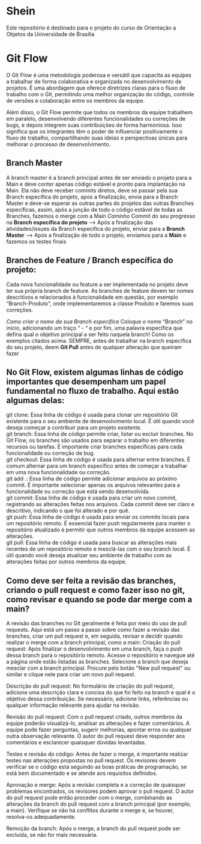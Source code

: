 # Shein
Este repositório é destinado para o projeto do curso de Orientação a Objetos da Universidade de Brasília


# Git Flow 

O Git Flow é uma metodologia poderosa e versátil que capacita as equipes a trabalhar de forma colaborativa e organizada no desenvolvimento de projetos. É uma abordagem que oferece diretrizes claras para o fluxo de trabalho com o Git, permitindo uma melhor organização do código, controle de versões e colaboração entre os membros da equipe. <br>

Além disso, o Git Flow permite que todos os membros da equipe trabalhem em paralelo, desenvolvendo diferentes funcionalidades ou correções de bugs, e depois integrem suas contribuições de forma harmoniosa. Isso significa que os integrantes têm o poder de influenciar positivamente o fluxo de trabalho, compartilhando suas ideias e perspectivas únicas para melhorar o processo de desenvolvimento. <br>

## Branch Master
A branch master é a branch principal antes de ser enviado o projeto para a Main e deve conter apenas código estável e pronto para implantação na Main. Ela não deve receber commits diretos, deve se passar pela sua Branch específica do projeto, apos a finalização, envia para a Branch Master e deve-se esperar as outras partes do projetos das outras Branches específicas, assim, após a junção de todo o código estável de todas as Branches, fazemos o merge com a Main
 *Caminho*
Commit do seu progresso na **Branch específica do projeto** --> Após a finalização das atividades/issues da Branch específica do projeto, enviar para a **Branch Master** --> Após a finalização de todo o projeto, enviamos para a **Main** e fazemos os testes finais

## Branches de Feature / Branch específica do projeto: 
Cada nova funcionalidade ou feature a ser implementada no projeto deve ter sua própria branch de feature. As branches de feature devem ter nomes descritivos e relacionados à funcionalidade em questão, por exemplo “Branch-Produto", onde implementaremos a classe Produto e faremos suas correções.

 *Como criar o nome da sua Branch específica*
Coloque o nome “Branch” no início, adicionando um traço “ - “ e por fim, uma palavra específica que defina qual o objetivo principal a ser feito naquela branch! Como os exemplos citados acima.
SEMPRE, antes de trabalhar na branch específica do seu projeto, deem **Git Pull** antes de qualquer alteração que queiram fazer

## No Git Flow, existem algumas linhas de código importantes que desempenham um papel fundamental no fluxo de trabalho. Aqui estão algumas delas:
git clone: Essa linha de código é usada para clonar um repositório Git existente para o seu ambiente de desenvolvimento local. É útil quando você deseja começar a contribuir para um projeto existente. <br>
git branch: Essa linha de código permite criar, listar ou excluir branches. No Git Flow, os branches são usados para separar o trabalho em diferentes recursos ou tarefas. É importante criar branches específicas para cada funcionalidade ou correção de bug. <br>
git checkout: Essa linha de código é usada para alternar entre branches. É comum alternar para um branch específico antes de começar a trabalhar em uma nova funcionalidade ou correção. <br>
git add .: Essa linha de código permite adicionar arquivos ao próximo commit. É importante selecionar apenas os arquivos relevantes para a funcionalidade ou correção que está sendo desenvolvida. <br>
git commit: Essa linha de código é usada para criar um novo commit, registrando as alterações feitas nos arquivos. Cada commit deve ser claro e descritivo, indicando o que foi alterado e por quê. <br>
git push: Essa linha de código é usada para enviar os commits locais para um repositório remoto. É essencial fazer push regularmente para manter o repositório atualizado e permitir que outros membros da equipe acessem as alterações. <br>
git pull: Essa linha de código é usada para buscar as alterações mais recentes de um repositório remoto e mesclá-las com o seu branch local. É útil quando você deseja atualizar seu ambiente de trabalho com as alterações feitas por outros membros da equipe. <br>

## Como deve ser feita a revisão das branches, criando o pull request e como fazer isso no git, como revisar e quando se pode dar merge com a main?
A revisão das branches no Git geralmente é feita por meio do uso de pull requests. Aqui está um passo a passo sobre como fazer a revisão das branches, criar um pull request e, em seguida, revisar e decidir quando realizar o merge com a branch principal, como a main:
Criação do pull request:
Após finalizar o desenvolvimento em uma branch, faça o push dessa branch para o repositório remoto.
Acesse o repositório e navegue até a página onde estão listadas as branches.
Selecione a branch que deseja mesclar com a branch principal.
Procure pelo botão "New pull request" ou similar e clique nele para criar um novo pull request.

Descrição do pull request:
No formulário de criação do pull request, adicione uma descrição clara e concisa do que foi feito na branch e qual é o objetivo dessa contribuição.
Se necessário, adicione links, referências ou qualquer informação relevante para ajudar na revisão.

Revisão do pull request:
Com o pull request criado, outros membros da equipe poderão visualizá-lo, analisar as alterações e fazer comentários.
A equipe pode fazer perguntas, sugerir melhorias, apontar erros ou qualquer outra observação relevante.
O autor do pull request deve responder aos comentários e esclarecer quaisquer dúvidas levantadas.

Testes e revisão do código:
Antes de fazer o merge, é importante realizar testes nas alterações propostas no pull request.
Os revisores devem verificar se o código está seguindo as boas práticas de programação, se está bem documentado e se atende aos requisitos definidos.

Aprovação e merge:
Após a revisão completa e a correção de quaisquer problemas encontrados, os revisores podem aprovar o pull request.
O autor do pull request pode então proceder com o merge, combinando as alterações da branch do pull request com a branch principal (por exemplo, a main).
Verifique se não há conflitos durante o merge e, se houver, resolva-os adequadamente.

Remoção da branch:
Após o merge, a branch do pull request pode ser excluída, se não for mais necessária.

